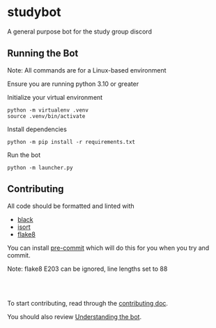 # studybot
A general purpose bot for the study group discord

Running the Bot
----
Note: All commands are for a Linux-based environment

Ensure you are running python 3.10 or greater

Initialize your virtual environment
```
python -m virtualenv .venv
source .venv/bin/activate
```

Install dependencies
```
python -m pip install -r requirements.txt
```

Run the bot
```
python -m launcher.py
```

Contributing
----
All code should be formatted and linted with

* [black](https://github.com/psf/black)
* [isort](https://pycqa.github.io/isort/)
* [flake8](https://flake8.pycqa.org/en/latest/)

You can install [pre-commit](https://pre-commit.com/) which will do this for you when you try and commit.

Note: flake8 E203 can be ignored, line lengths set to 88

<br/><br/>

To start contributing, read through the [contributing doc](docs/contributing.md).

You should also review [Understanding the bot](docs/understanding_the_bot.md).

